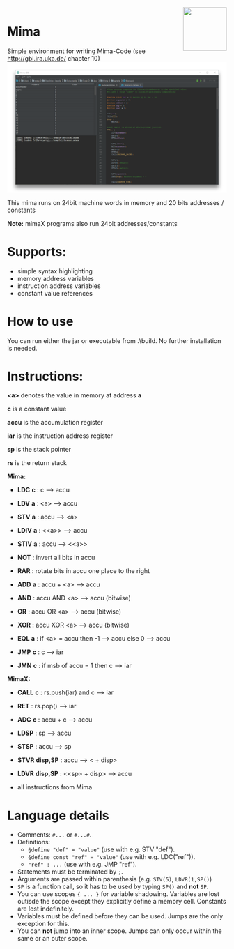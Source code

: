 <img src="https://user-images.githubusercontent.com/31143295/40985489-8630f3be-68e4-11e8-8eae-c1adc6bf9ade.png" width="100" height="100" align="right">

# Mima
Simple environment for writing Mima-Code (see http://gbi.ira.uka.de/ chapter 10)
<img src="https://raw.githubusercontent.com/weisJ/Mima/master/images/Mima_Preview.png" align="center">

This mima runs on 24bit machine words in memory and 20 bits addresses / constants

__Note:__ mimaX programs also run 24bit addresses/constants

# Supports:
- simple syntax highlighting
- memory address variables
- instruction address variables
- constant value references

# How to use
You can run either the jar or executable from .\build. No further installation is needed.

# Instructions:

__<a\>__ denotes the value in memory at address __a__

__c__ is a constant value

__accu__ is the accumulation register

__iar__ is the instruction address register

__sp__ is the stack pointer

__rs__ is the return stack

__Mima:__

- __LDC__ __c__ : c  ⟶  accu
- __LDV__ __a__ : <a\> ⟶ accu
- __STV__ __a__ : accu ⟶ <a\>
- __LDIV__ __a__ : <<a\>\> ⟶ accu
- __STIV__ __a__ : accu ⟶ <<a\>\>

- __NOT__ : invert all bits in accu
- __RAR__ : rotate bits in accu one place to the right

- __ADD__ __a__ : accu + <a\> ⟶ accu
- __AND__ : accu AND <a\> ⟶ accu (bitwise)
- __OR__ : accu OR <a\> ⟶ accu (bitwise)
- __XOR__ : accu XOR <a\> ⟶ accu (bitwise)
- __EQL__ __a__ : if <a\> = accu then -1 ⟶ accu else 0 ⟶ accu

- __JMP__ __c__ : c ⟶ iar
- __JMN__ __c__ : if msb of accu = 1 then c ⟶ iar

__MimaX:__

- __CALL__ __c__ : rs.push(iar) and c ⟶ iar
- __RET__ : rs.pop() ⟶ iar

- __ADC__ __c__ : accu + c ⟶ accu

- __LDSP__ : sp ⟶ accu
- __STSP__ : accu ⟶ sp

- __STVR__ __disp,SP__ : accu ⟶ <<sp> + disp>
- __LDVR__ __disp,SP__ : <<sp\> + disp\> ⟶ accu

- all instructions from Mima

# Language details

- Comments: ```#...``` or ```#...#```.
- Definitions:
    - ```§define "def" = "value"``` (use with e.g. STV "def").
    - ```§define const "ref" = "value"``` (use with e.g. LDC("ref")).
    - ```"ref" : ...``` (use with e.g. JMP "ref").
- Statements must be terminated by ```;```.
- Arguments are passed within parenthesis (e.g. ```STV(5)```, ```LDVR(1,SP()```)
- ```SP``` is a function call, so it has to be used by typing ```SP()``` and **not** ```SP```.
- You can use scopes ```{ ... }``` for variable shadowing.
  Variables are lost outisde the scope except they explicitly define a memory cell.
  Constants are lost indefinitely.
- Variables must be defined before they can be used. Jumps are the only exception for this.
- You can **not** jump into an inner scope. Jumps can only occur within the same or an outer scope.

